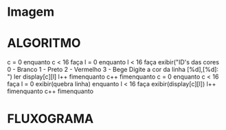 # Imagem

# ALGORITMO

c = 0
enquanto c < 16 faça
  l = 0
  enquanto l < 16 faça
    exibir("ID's das cores 0 - Branco 1 - Preto 2 - Vermelho 3 - Bege Digite a cor da linha [%d],[%d]: ")
    ler display[c][l]
    l++
  fimenquanto
c++
fimenquanto
c = 0
enquanto c < 16 faça
  l = 0
  exibir(quebra linha)
  enquanto l < 16 faça
    exibir(display[c][l])
    l++
  fimenquanto
c++
fimenquanto

# FLUXOGRAMA

